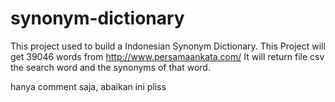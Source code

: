 # synonym-dictionary

This project used to build a Indonesian Synonym Dictionary.
This Project will get 39046 words from http://www.persamaankata.com/
It will return file csv the search word and the synonyms of that word.

hanya comment saja, abaikan ini pliss